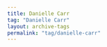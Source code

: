 ```yaml
---
title: Danielle Carr
tag: "Danielle Carr"
layout: archive-tags
permalink: "tag/danielle-carr"
---
```

